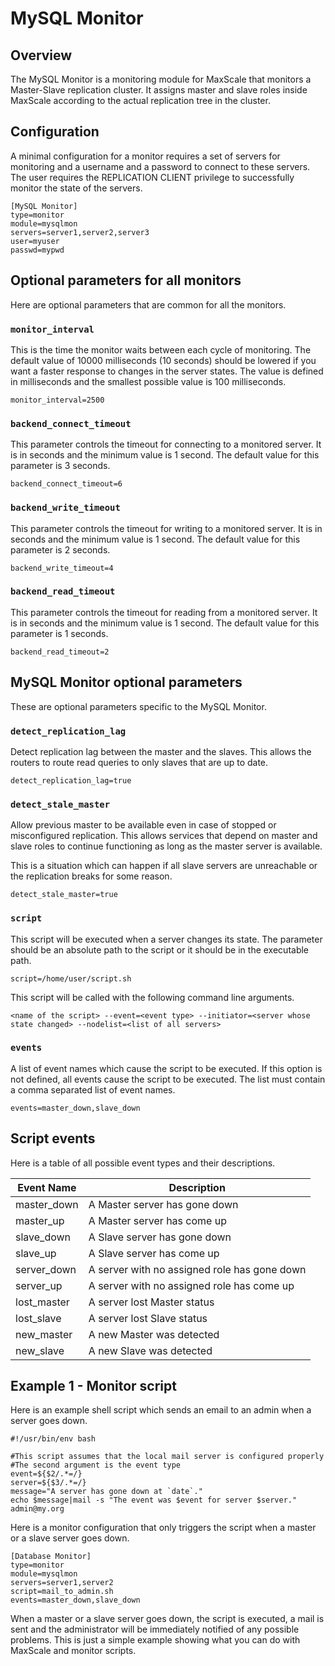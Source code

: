 # MySQL Monitor

## Overview

The MySQL Monitor is a monitoring module for MaxScale that monitors a Master-Slave replication cluster. It assigns master and slave roles inside MaxScale according to the actual replication tree in the cluster.

## Configuration

A minimal configuration for a  monitor requires a set of servers for monitoring and a username and a password to connect to these servers. The user requires the REPLICATION CLIENT privilege to successfully monitor the state of the servers.

```
[MySQL Monitor]
type=monitor
module=mysqlmon
servers=server1,server2,server3
user=myuser
passwd=mypwd

```

## Optional parameters for all monitors

Here are optional parameters that are common for all the monitors.

### `monitor_interval`

This is the time the monitor waits between each cycle of monitoring. The default value of 10000 milliseconds (10 seconds) should be lowered if you want a faster response to changes in the server states. The value is defined in milliseconds and the smallest possible value is 100 milliseconds.

```
monitor_interval=2500
```

### `backend_connect_timeout`

This parameter controls the timeout for connecting to a monitored server. It is in seconds and the minimum value is 1 second. The default value for this parameter is 3 seconds.

```
backend_connect_timeout=6
```

### `backend_write_timeout`

This parameter controls the timeout for writing to a monitored server. It is in seconds and the minimum value is 1 second. The default value for this parameter is 2 seconds.

```
backend_write_timeout=4
```

### `backend_read_timeout`

This parameter controls the timeout for reading from a monitored server. It is in seconds and the minimum value is 1 second. The default value for this parameter is 1 seconds.

```
backend_read_timeout=2
```

## MySQL Monitor optional parameters

These are optional parameters specific to the MySQL Monitor.

### `detect_replication_lag`

Detect replication lag between the master and the slaves. This allows the routers to route read queries to only slaves that are up to date.

```
detect_replication_lag=true
```

### `detect_stale_master`

Allow previous master to be available even in case of stopped or misconfigured 
replication. This allows services that depend on master and slave roles to continue functioning as long as the master server is available.

This is a situation which can happen if all slave servers are unreachable or the replication breaks for some reason.

```
detect_stale_master=true
```
 
### `script`

This script will be executed when a server changes its state. The parameter should be an absolute path to the script or it should be in the executable path.

```
script=/home/user/script.sh
```

This script will be called with the following command line arguments.

```
<name of the script> --event=<event type> --initiator=<server whose state changed> --nodelist=<list of all servers>
```
### `events`

A list of event names which cause the script to be executed. If this option is not defined, all events cause the script to be executed. The list must contain a comma separated list of event names.

```
events=master_down,slave_down
```

## Script events

Here is a table of all possible event types and their descriptions.

Event Name|Description
----------|----------
master_down|A Master server has gone down
master_up|A Master server has come up
slave_down|A Slave server has gone down
slave_up|A Slave server has come up
server_down|A server with no assigned role has gone down
server_up|A server with no assigned role has come up
lost_master|A server lost Master status
lost_slave|A server lost Slave status
new_master|A new Master was detected
new_slave|A new Slave was detected


## Example 1 - Monitor script

Here is an example shell script which sends an email to an admin when a server goes down.

```
#!/usr/bin/env bash

#This script assumes that the local mail server is configured properly
#The second argument is the event type
event=${$2/.*=/}
server=${$3/.*=/}
message="A server has gone down at `date`."
echo $message|mail -s "The event was $event for server $server." admin@my.org

```

Here is a monitor configuration that only triggers the script when a master or a slave server goes down.

```
[Database Monitor]
type=monitor
module=mysqlmon
servers=server1,server2
script=mail_to_admin.sh
events=master_down,slave_down
```

When a master or a slave server goes down, the script is executed, a mail is sent and the administrator will be immediately notified of any possible problems.
This is just a simple example showing what you can do with MaxScale and monitor scripts.
